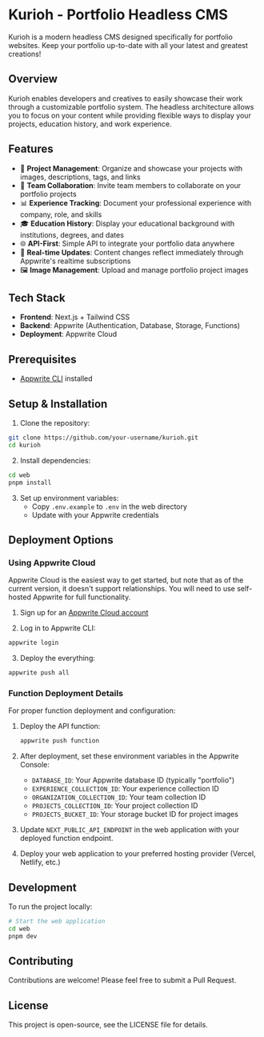 # Kurioh - Portfolio Headless CMS

Kurioh is a modern headless CMS designed specifically for portfolio websites. Keep your portfolio up-to-date with all your latest and greatest creations!

## Overview

Kurioh enables developers and creatives to easily showcase their work through a customizable portfolio system. The headless architecture allows you to focus on your content while providing flexible ways to display your projects, education history, and work experience.

## Features

- 📂 **Project Management**: Organize and showcase your projects with images, descriptions, tags, and links
- 👤 **Team Collaboration**: Invite team members to collaborate on your portfolio projects
- 📊 **Experience Tracking**: Document your professional experience with company, role, and skills
- 🎓 **Education History**: Display your educational background with institutions, degrees, and dates
- 🌐 **API-First**: Simple API to integrate your portfolio data anywhere
- 🔄 **Real-time Updates**: Content changes reflect immediately through Appwrite's realtime subscriptions
- 🖼️ **Image Management**: Upload and manage portfolio project images

## Tech Stack

- **Frontend**: Next.js + Tailwind CSS
- **Backend**: Appwrite (Authentication, Database, Storage, Functions)
- **Deployment**: Appwrite Cloud

## Prerequisites

- [Appwrite CLI](https://appwrite.io/docs/tooling/command-line/installation) installed

## Setup & Installation

1. Clone the repository:

```bash
git clone https://github.com/your-username/kurioh.git
cd kurioh
```

2. Install dependencies:

```bash
cd web
pnpm install
```

3. Set up environment variables:
   - Copy `.env.example` to `.env` in the web directory
   - Update with your Appwrite credentials

## Deployment Options

### Using Appwrite Cloud

Appwrite Cloud is the easiest way to get started, but note that as of the current version, it doesn't support relationships. You will need to use self-hosted Appwrite for full functionality.

1. Sign up for an [Appwrite Cloud account](https://cloud.appwrite.io/register)

2. Log in to Appwrite CLI:

```bash
appwrite login
```

3. Deploy the everything:

```bash
appwrite push all
```

### Function Deployment Details

For proper function deployment and configuration:

1. Deploy the API function:

   ```bash
   appwrite push function
   ```

2. After deployment, set these environment variables in the Appwrite Console:

   - `DATABASE_ID`: Your Appwrite database ID (typically "portfolio")
   - `EXPERIENCE_COLLECTION_ID`: Your experience collection ID
   - `ORGANIZATION_COLLECTION_ID`: Your team collection ID
   - `PROJECTS_COLLECTION_ID`: Your project collection ID
   - `PROJECTS_BUCKET_ID`: Your storage bucket ID for project images

3. Update `NEXT_PUBLIC_API_ENDPOINT` in the web application with your deployed function endpoint.

4. Deploy your web application to your preferred hosting provider (Vercel, Netlify, etc.)

## Development

To run the project locally:

```bash
# Start the web application
cd web
pnpm dev
```

## Contributing

Contributions are welcome! Please feel free to submit a Pull Request.

## License

This project is open-source, see the LICENSE file for details.
